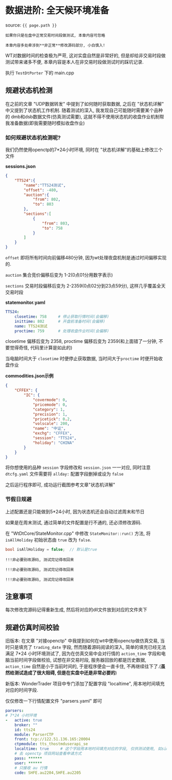 # 数据进阶: 全天候环境准备

source: `{{ page.path }}`

```tip
如果你只是在盘中正常交易时间段做测试, 本章内容可忽略

本章内容多处牵涉到**非正常**修改源码部分, 小白慎入!
```

WT对数据时间的检查极为严苛, 这对实盘自然是非常好的, 但是却给非交易时段做测试带来诸多不便, 本章内容是本人在非交易时段做测试时的踩坑记录.

执行 `TestDtPorter` 下的 main.cpp

## 规避状态机检测

在之前的文章 "UDP数据转发" 中提到了如何随时获取数据, 之后在 "状态机详解" 中又提到了状态机工作机制. 随着测试的深入, 我发现自己可能随时需要某个品种的 dmb和dsb数据文件(仿真测试需要), 这就不得不使用状态机的收盘作业机制帮我准备数据(即我需要随时模拟收盘作业)

### 如何规避状态机检测呢?
我们仍然使用openctp的7*24小时环境, 同时在 "状态机详解"的基础上修改三个文件

**sessions.json**

```json
{
    "TTS24":{
        "name":"TTS24测试",
        "offset": -480,
        "auction":{
            "from": 802,
            "to": 803
        },
        "sections":[
            {
                "from": 803,
                "to": 758
            }
        ]
    }
}
```

`offset` 即将所有时间向前偏移480分钟, 因为wt处理夜盘机制是通过时间偏移实现的.

`auction` 集合竞价偏移后变为 1-2(0点01分用数字表示)

`sections` 交易时段偏移后变为 2-2359(0点02分到23点59分), 这样几乎覆盖全天交易时段

**statemonitor.yaml**

```yaml
TTS24:
    closetime: 758     # 停止获取行情时间(会偏移)
    inittime: 802      # 开盘前准备时间(会偏移)
    name: TTS24测试
    proctime: 759      # 处理收盘作业时间(会偏移)
```

closetime 偏移后变为 2358, proctime 偏移后变为 2359(和上面错了一分钟, 不要觉得奇怪, 代码里计算是如此的)

当电脑时间大于 `closetime` 时便停止获取数据, 当时间大于`proctime` 时便开始收盘作业

**commodities.json示例**

```json
{
    "CFFEX": {
        "IC": {
            "covermode": 0,
            "pricemode": 0,
            "category": 1,
            "precision": 1,
            "pricetick": 0.2,
            "volscale": 200,
            "name": "中证֤",
            "exchg": "CFFEX",
            "session": "TTS24",
            "holiday": "CHINA"
        }
    }
}
```

将你想使用的品种 `session` 字段修改和 `session.json` 一一对应, 同时注意 `dtcfg.yaml` 文件需要将 `allday:` 配置字段删掉或设为 `false`

之后运行程序即可, 成功运行截图参考文章"状态机详解"

### 节假日规避

上述配置还是只能做到5*24小时, 因为状态机还会自动过滤周末和节日

如果是在周末测试, 通过简单的文件配置是行不通的, 还必须修改源码.

在 "WtDtCore/StateMonitor.cpp" 中修改 `StateMonitor::run()` 方法, 将 `isAllHoliday` 初始状态由 `true` 改为 `false`.

```cpp
bool isAllHoliday = false;  // 默认是true
```

```danger
!!!非必要别改源码, 测试完记得改回来

!!!非必要别改源码, 测试完记得改回来

!!!非必要别改源码, 测试完记得改回来
```


## 注意事项

每次修改完源码记得重新生成, 然后将对应的dll文件放到对应的文件夹下

## 规避仿真时间校验

旧版本:
在文章 "对接openctp" 中我提到如何在wt中使用openctp做仿真交易, 当时只是填充了 `trading_date` 字段, 然而随着源码阅读的深入, 简单的填充已经无法满足 7*24 小时环境测试了, 因为在仿真交易中会对行情的 `action_time` 字段和电脑当前时间字段做校验, 试想在非交易时段, 服务器回放的都是历史数据, `action_time` 自然是小于当前时间的, 于是程序便会一直卡住, 不再继续往下了.(**虽然给测试造成了很大阻碍, 但是在实盘中还是非常必要的**)

新版本:
WonderTrader 项目中专门添加了配置字段 "localtime", 用本地时间填充对应的时间字段.

仅仅修改一下行情配置文件 "parsers.yaml" 即可

```yaml
parsers:
# 7*24 小时环境
-   active: true
    broker: ""
    id: tts24       
    module: ParserCTP
    front: tcp://122.51.136.165:20004
    ctpmodule: tts_thostmduserapi_se
    localtime: true     # 这个字段用本地时间填充对应的字段, 仅供测试使用, 如simnow全天候行情，openctp等环境, 实盘一定要关闭
    # 去 openctp 项目网站查看申请方式
    pass: ******
    user: ******
    # 只接收 au 行情
    code: SHFE.au2204,SHFE.au2205
```
